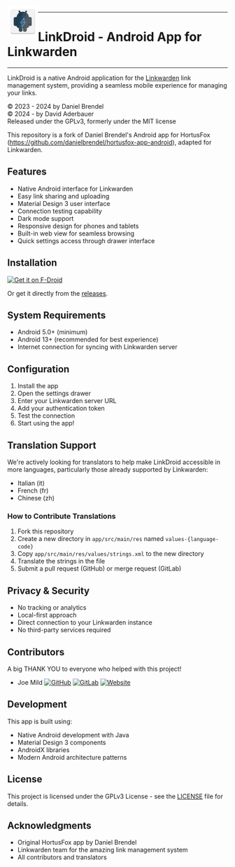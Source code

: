 <img src="app/src/main/res/mipmap-xxxhdpi/ic_linkdroid.webp" align="left" width="70">

---

# LinkDroid - Android App for Linkwarden

---

LinkDroid is a native Android application for the [Linkwarden](https://github.com/linkwarden/linkwarden) link management system, providing a seamless mobile experience for managing your links.

© 2023 - 2024 by Daniel Brendel  
© 2024 - by David Aderbauer  
Released under the GPLv3, formerly under the MIT license

This repository is a fork of Daniel Brendel's Android app for HortusFox (https://github.com/danielbrendel/hortusfox-app-android), adapted for Linkwarden.

## Features

- Native Android interface for Linkwarden
- Easy link sharing and uploading
- Material Design 3 user interface
- Connection testing capability
- Dark mode support
- Responsive design for phones and tablets
- Built-in web view for seamless browsing
- Quick settings access through drawer interface

## Installation

[<img src="https://fdroid.gitlab.io/artwork/badge/get-it-on.png"
     alt="Get it on F-Droid"
     height="80">](https://f-droid.org/packages/com.sbv.linkdroid/)

Or get it directly from the [releases](https://gitlab.com/Dacid99/linkdroid-for-linkwarden/-/releases).

## System Requirements

- Android 5.0+ (minimum)
- Android 13+ (recommended for best experience)
- Internet connection for syncing with Linkwarden server

## Configuration

1. Install the app
2. Open the settings drawer
3. Enter your Linkwarden server URL
4. Add your authentication token
5. Test the connection
6. Start using the app!

## Translation Support

We're actively looking for translators to help make LinkDroid accessible in more languages, particularly those already supported by Linkwarden:

- Italian (it)
- French (fr)
- Chinese (zh)

### How to Contribute Translations

1. Fork this repository
2. Create a new directory in `app/src/main/res` named `values-{language-code}`
3. Copy `app/src/main/res/values/strings.xml` to the new directory
4. Translate the strings in the file
5. Submit a pull request (GitHub) or merge request (GitLab)

## Privacy & Security

- No tracking or analytics
- Local-first approach
- Direct connection to your Linkwarden instance
- No third-party services required

## Contributors

A big THANK YOU to everyone who helped with this project!

- Joe Mild 
  [![GitHub](https://img.shields.io/badge/GitHub-181717?style=flat&logo=github&logoColor=white)](https://github.com/d0dg3r)
  [![GitLab](https://img.shields.io/badge/GitLab-FCA121?style=flat&logo=gitlab&logoColor=white)](https://gitlab.com/d0dg3r)
  [![Website](https://img.shields.io/badge/Website-0076D6?style=flat&logo=internet-explorer&logoColor=white)](https://devops-geek.net/)


## Development

This app is built using:
- Native Android development with Java
- Material Design 3 components
- AndroidX libraries
- Modern Android architecture patterns

## License

This project is licensed under the GPLv3 License - see the [LICENSE](LICENSE) file for details.

## Acknowledgments

- Original HortusFox app by Daniel Brendel
- Linkwarden team for the amazing link management system
- All contributors and translators